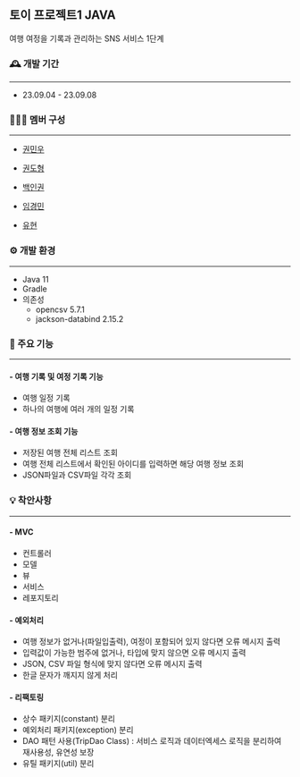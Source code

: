 ## 토이 프로젝트1 JAVA


여행 여정을 기록과 관리하는 SNS 서비스 1단계


### 🕰️ 개발 기간

---

- 23.09.04 - 23.09.08

### 🧑‍🤝‍🧑 멤버 구성

---

- [권민우](https://github.com/Kwonminwoo)

- [권도형](https://github.com/tfedohk)

- [백인권](https://github.com/BackInGone)

- [임경민](https://github.com/pabu-lim)

- [유현](https://github.com/yuhyun1)

### ⚙️ 개발 환경

---

- Java 11
- Gradle
- 의존성
    - opencsv 5.7.1
    - jackson-databind 2.15.2


### 📌 주요 기능

---

#### - 여행 기록 및 여정 기록 기능
- 여행 일정 기록
- 하나의 여행에 여러 개의 일정 기록


#### - 여행 정보 조회 기능
- 저장된 여행 전체 리스트 조회
- 여행 전체 리스트에서 확인된 아이디를 입력하면 해당 여행 정보 조회
- JSON파일과 CSV파일 각각 조회

### 💡 착안사항

---

#### - MVC
- 컨트롤러
- 모델
- 뷰
- 서비스
- 레포지토리

#### - 예외처리
- 여행 정보가 없거나(파일입출력), 여정이 포함되어 있지 않다면 오류 메시지 출력
- 입력값이 가능한 범주에 없거나, 타입에 맞지 않으면 오류 메시지 출력
- JSON, CSV 파일 형식에 맞지 않다면 오류 메시지 출력
- 한글 문자가 깨지지 않게 처리

#### - 리팩토링
- 상수 패키지(constant) 분리
- 예외처리 패키지(exception) 분리
- DAO 패턴 사용(TripDao Class) : 서비스 로직과 데이터엑세스 로직을 분리하여 재사용성, 유연성 보장
- 유틸 패키지(util) 분리
